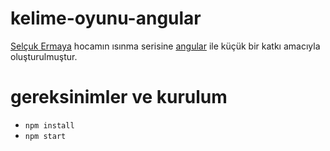 # kelime-oyunu-angular
[Selçuk Ermaya](https://github.com/se) hocamın ısınma serisine [angular](https://angular.io/) ile küçük bir katkı amacıyla oluşturulmuştur.

# gereksinimler ve kurulum
- ```npm install```
- ```npm start```
